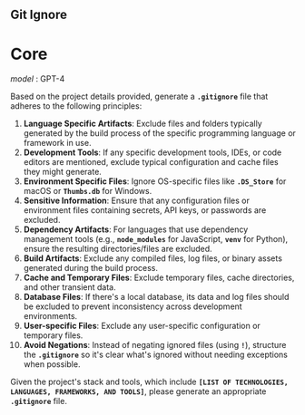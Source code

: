 ## Git Ignore

# Core
_model_ : GPT-4

Based on the project details provided, generate a **`.gitignore`** file that adheres to the following principles:

1. **Language Specific Artifacts**: Exclude files and folders typically generated by the build process of the specific programming language or framework in use.
2. **Development Tools**: If any specific development tools, IDEs, or code editors are mentioned, exclude typical configuration and cache files they might generate.
3. **Environment Specific Files**: Ignore OS-specific files like **`.DS_Store`** for macOS or **`Thumbs.db`** for Windows.
4. **Sensitive Information**: Ensure that any configuration files or environment files containing secrets, API keys, or passwords are excluded.
5. **Dependency Artifacts**: For languages that use dependency management tools (e.g., **`node_modules`** for JavaScript, **`venv`** for Python), ensure the resulting directories/files are excluded.
6. **Build Artifacts**: Exclude any compiled files, log files, or binary assets generated during the build process.
7. **Cache and Temporary Files**: Exclude temporary files, cache directories, and other transient data.
8. **Database Files**: If there's a local database, its data and log files should be excluded to prevent inconsistency across development environments.
9. **User-specific Files**: Exclude any user-specific configuration or temporary files.
10. **Avoid Negations**: Instead of negating ignored files (using **`!`**), structure the **`.gitignore`** so it's clear what's ignored without needing exceptions when possible.

Given the project's stack and tools, which include **`[LIST OF TECHNOLOGIES, LANGUAGES, FRAMEWORKS, AND TOOLS]`**, please generate an appropriate **`.gitignore`** file.